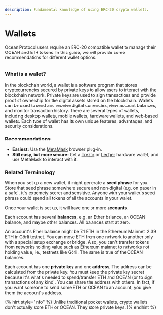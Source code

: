 ```yaml
---
description: Fundamental knowledge of using ERC-20 crypto wallets.
---
```


# Wallets

Ocean Protocol users require an ERC-20 compatible wallet to manage their OCEAN and ETH tokens. In this guide, we will provide some recommendations for different wallet options.

<figure><img src="../../.gitbook/assets/gif/whats-a-wallet.gif" alt=""><figcaption></figcaption></figure>

### What is a wallet?

In the blockchain world, a wallet is a software program that stores cryptocurrencies secured by private keys to allow users to interact with the blockchain network. Private keys are used to sign transactions and provide proof of ownership for the digital assets stored on the blockchain. Wallets can be used to send and receive digital currencies, view account balances, and monitor transaction history. There are several types of wallets, including desktop wallets, mobile wallets, hardware wallets, and web-based wallets. Each type of wallet has its own unique features, advantages, and security considerations.

### Recommendations

* **Easiest:** Use the [MetaMask](https://metamask.io/) browser plug-in.
* **Still easy, but more secure:** Get a [Trezor](https://trezor.io/) or [Ledger](https://www.ledger.com/) hardware wallet, and use MetaMask to interact with it.

### Related Terminology

When you set up a new wallet, it might generate a **seed phrase** for you. Store that seed phrase somewhere secure and non-digital (e.g. on paper in a safe). It's extremely secret and sensitive. Anyone with your wallet's seed phrase could spend all tokens of all the accounts in your wallet.

Once your wallet is set up, it will have one or more **accounts**.

Each account has several **balances**, e.g. an Ether balance, an OCEAN balance, and maybe other balances. All balances start at zero.

An account's Ether balance might be 7.1 ETH in the Ethereum Mainnet, 2.39 ETH in Görli testnet. You can move ETH from one network to another only with a special setup exchange or bridge. Also, you can't transfer tokens from networks holding value such as Ethereum mainnet to networks not holding value, i.e., testnets like Görli. The same is true of the OCEAN balances.

Each account has one **private key** and one **address**. The address can be calculated from the private key. You must keep the private key secret because it's what's needed to spend/transfer ETH and OCEAN (or to sign transactions of any kind). You can share the address with others. In fact, if you want someone to send some ETH or OCEAN to an account, you give them the account's address.

{% hint style="info" %}
Unlike traditional pocket wallets, crypto wallets don't actually store ETH or OCEAN. They store private keys.
{% endhint %}
